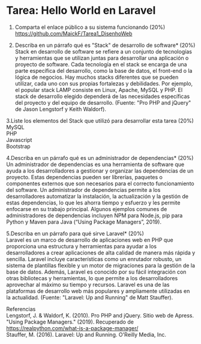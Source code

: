 # Tarea: Hello World en Laravel
1. Comparta el enlace público a su sistema funcionando (20%)  
https://github.com/MaickF/Tarea1_DisenhoWeb  

2. Describa en un párrafo qué es "Stack" de desarrollo de software* (20%)  
Stack en desarrollo de software se refiere a un conjunto de tecnologías y herramientas que se utilizan juntas para desarrollar una aplicación o proyecto de     software. Cada tecnología en el stack se encarga de una parte específica del desarrollo, como la base de datos, el front-end o la lógica de negocios. Hay       muchos stacks diferentes que se pueden utilizar, cada uno con sus propias fortalezas y debilidades. Por ejemplo, el popular stack LAMP consiste en Linux,       Apache, MySQL y PHP. El stack de desarrollo elegido dependerá de las necesidades específicas del proyecto y del equipo de desarrollo. (Fuente: "Pro PHP and     jQuery" de Jason Lengstorf y Keith Waldorf).  

3.Liste los elementos del Stack que utilizó para desarrollar esta tarea (20%)  
MySQL  
PHP  
Javascript  
Bootstrap  

4.Describa en un párrafo qué es un administrador de dependencias* (20%)
Un administrador de dependencias es una herramienta de software que ayuda a los desarrolladores a gestionar y organizar las dependencias de un proyecto. Estas   dependencias pueden ser librerías, paquetes o componentes externos que son necesarios para el correcto funcionamiento del software. Un administrador de         dependencias permite a los desarrolladores automatizar la instalación, la actualización y la gestión de estas dependencias, lo que les ahorra tiempo y           esfuerzo y les permite enfocarse en su trabajo principal. Algunos ejemplos comunes de administradores de dependencias incluyen NPM para Node.js, pip para       Python y Maven para Java (“Using Package Managers”, 2019).  

5.Describa en un párrafo para qué sirve Laravel* (20%)  
Laravel es un marco de desarrollo de aplicaciones web en PHP que proporciona una estructura y herramientas para ayudar a los desarrolladores a crear             aplicaciones de alta calidad de manera más rápida y sencilla. Laravel incluye características como un enrutador robusto, un sistema de plantillas flexible y     un motor de migraciones para la gestión de la base de datos. Además, Laravel es conocido por su fácil integración con otras bibliotecas y herramientas, lo que   permite a los desarrolladores aprovechar al máximo su tiempo y recursos. Laravel es una de las plataformas de desarrollo web más populares y ampliamente         utilizadas en la actualidad. (Fuente: "Laravel: Up and Running" de Matt Stauffer).  

Referencias  
Lengstorf, J. & Waldorf, K. (2010). Pro PHP and jQuery. Sitio web de Apress.  
"Using Package Managers." (2019). Recuperado de https://realpython.com/what-is-a-package-manager/  
Stauffer, M. (2016). Laravel: Up and Running. O'Reilly Media, Inc.  

